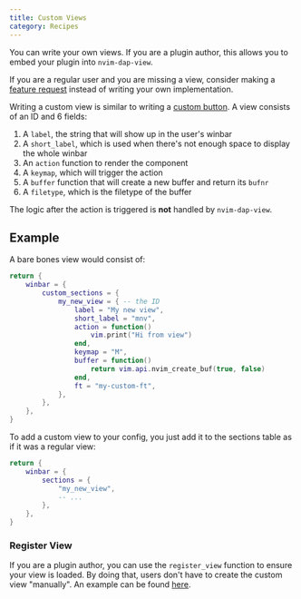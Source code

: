 ```yaml
---
title: Custom Views
category: Recipes
---
```


You can write your own views. If you are a plugin author, this allows you to embed your plugin into `nvim-dap-view`.

If you are a regular user and you are missing a view, consider making a [feature request](https://github.com/igorlfs/nvim-dap-view/issues/new?template=feature_request.yml) instead of writing your own implementation.

Writing a custom view is similar to writing a [custom button](control-bar#custom-buttons). A view consists of an ID and 6 fields:

1. A `label`, the string that will show up in the user's winbar
2. A `short_label`, which is used when there's not enough space to display the whole winbar
3. An `action` function to render the component
4. A `keymap`, which will trigger the action
5. A `buffer` function that will create a new buffer and return its `bufnr`
6. A `filetype`, which is the filetype of the buffer

The logic after the action is triggered is **not** handled by `nvim-dap-view`.

## Example

A bare bones view would consist of:

```lua
return {
    winbar = {
        custom_sections = {
            my_new_view = { -- the ID
                label = "My new view",
                short_label = "mnv",
                action = function()
                    vim.print("Hi from view")
                end,
                keymap = "M",
                buffer = function()
                    return vim.api.nvim_create_buf(true, false)
                end,
                ft = "my-custom-ft",
            },
        },
    },
}
```

To add a custom view to your config, you just add it to the sections table as if it was a regular view:

```lua
return {
    winbar = {
        sections = {
            "my_new_view",
            -- ...
        },
    },
}
```

### Register View

If you are a plugin author, you can use the `register_view` function to ensure your view is loaded. By doing that, users don't have to create the custom view "manually". An example can be found [here](https://github.com/Jorenar/nvim-dap-disasm/blob/543939e2572c4291f1978737d687977385a9e669/lua/dap-disasm.lua#L347-L355).
